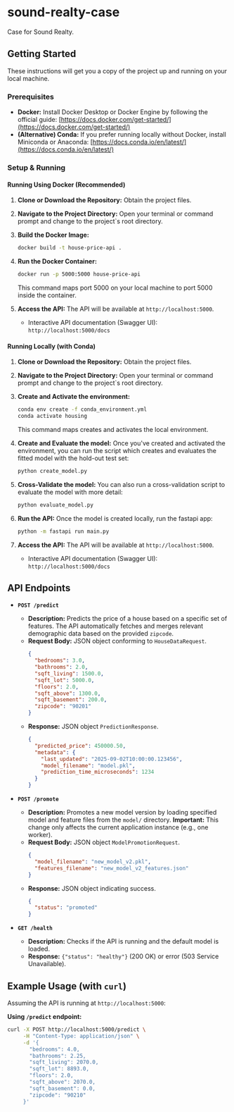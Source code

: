 # sound-realty-case
Case for Sound Realty.

## Getting Started

These instructions will get you a copy of the project up and running on your local machine.

### Prerequisites

*   **Docker:** Install Docker Desktop or Docker Engine by following the official guide: [https://docs.docker.com/get-started/](https://docs.docker.com/get-started/)
*   **(Alternative) Conda:** If you prefer running locally without Docker, install Miniconda or Anaconda: [https://docs.conda.io/en/latest/](https://docs.conda.io/en/latest/)


### Setup & Running

#### Running Using Docker (Recommended)

1.  **Clone or Download the Repository:**
    Obtain the project files.

2.  **Navigate to the Project Directory:**
    Open your terminal or command prompt and change to the project`s root directory.

3.  **Build the Docker Image:**
    ```bash
    docker build -t house-price-api .
    ```

4.  **Run the Docker Container:**
    ```bash
    docker run -p 5000:5000 house-price-api
    ```
    This command maps port 5000 on your local machine to port 5000 inside the container.

5.  **Access the API:**
    The API will be available at `http://localhost:5000`.
    *   Interactive API documentation (Swagger UI): `http://localhost:5000/docs`


#### Running Locally (with Conda)

1.  **Clone or Download the Repository:**
    Obtain the project files.

2.  **Navigate to the Project Directory:**
    Open your terminal or command prompt and change to the project`s root directory.

3.  **Create and Activate the environment:**
    ```bash
    conda env create -f conda_environment.yml
    conda activate housing
    ```
    This command maps creates and activates the local environment.

4.  **Create and Evaluate the model:**
    Once you've created and activated the environment, you can run the script which
    creates and evaluates the fitted model with the hold-out test set:
    ```sh
    python create_model.py
    ```

5.  **Cross-Validate the model:**
    You can also run a cross-validation script to evaluate the model with more detail:
    ```sh
    python evaluate_model.py
    ```

6.  **Run the API:**
    Once the model is created locally, run the fastapi app:
    ```sh
    python -m fastapi run main.py
    ```

7.  **Access the API:**
    The API will be available at `http://localhost:5000`.
    *   Interactive API documentation (Swagger UI): `http://localhost:5000/docs`


## API Endpoints

*   **`POST /predict`**
    *   **Description:** Predicts the price of a house based on a specific set of features. The API automatically fetches and merges relevant demographic data based on the provided `zipcode`.
    *   **Request Body:** JSON object conforming to `HouseDataRequest`.
        ```json
        {
          "bedrooms": 3.0,
          "bathrooms": 2.0,
          "sqft_living": 1500.0,
          "sqft_lot": 5000.0,
          "floors": 2.0,
          "sqft_above": 1300.0,
          "sqft_basement": 200.0,
          "zipcode": "90201"
        }
        ```
    *   **Response:** JSON object `PredictionResponse`.
        ```json
        {
          "predicted_price": 450000.50,
          "metadata": {
            "last_updated": "2025-09-02T10:00:00.123456",
            "model_filename": "model.pkl",
            "prediction_time_microseconds": 1234
          }
        }
        ```

*   **`POST /promote`**
    *   **Description:** Promotes a new model version by loading specified model and feature files from the `model/` directory. **Important:** This change only affects the current application instance (e.g., one worker).
    *   **Request Body:** JSON object `ModelPromotionRequest`.
        ```json
        {
          "model_filename": "new_model_v2.pkl",
          "features_filename": "new_model_v2_features.json"
        }
        ```
    *   **Response:** JSON object indicating success.
        ```json
        {
          "status": "promoted"
        }
        ```
*   **`GET /health`**
    *   **Description:** Checks if the API is running and the default model is loaded.
    *   **Response:** `{"status": "healthy"}` (200 OK) or error (503 Service Unavailable).

## Example Usage (with `curl`)

Assuming the API is running at `http://localhost:5000`:

**Using `/predict` endpoint:**

```bash
curl -X POST http://localhost:5000/predict \
     -H "Content-Type: application/json" \
     -d '{
       "bedrooms": 4.0,
       "bathrooms": 2.25,
       "sqft_living": 2070.0,
       "sqft_lot": 8893.0,
       "floors": 2.0,
       "sqft_above": 2070.0,
       "sqft_basement": 0.0,
       "zipcode": "90210"
     }'
